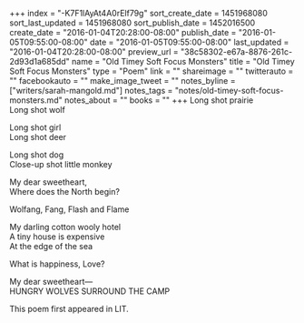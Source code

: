 +++
index = "-K7F1lAyAt4A0rElf79g"
sort_create_date = 1451968080
sort_last_updated = 1451968080
sort_publish_date = 1452016500
create_date = "2016-01-04T20:28:00-08:00"
publish_date = "2016-01-05T09:55:00-08:00"
date = "2016-01-05T09:55:00-08:00"
last_updated = "2016-01-04T20:28:00-08:00"
preview_url = "38c58302-e67a-8876-261c-2d93d1a685dd"
name = "Old Timey Soft Focus Monsters"
title = "Old Timey Soft Focus Monsters"
type = "Poem"
link = ""
shareimage = ""
twitterauto = ""
facebookauto = ""
make_image_tweet = ""
notes_byline = ["writers/sarah-mangold.md"]
notes_tags = "notes/old-timey-soft-focus-monsters.md"
notes_about = ""
books = ""
+++
Long shot prairie<br>
Long shot wolf

Long shot girl<br>
Long shot deer

Long shot dog<br>
Close-up shot little monkey

My dear sweetheart,<br>
Where does the North begin?

Wolfang, Fang, Flash and Flame

My darling cotton wooly hotel<br>
A tiny house is expensive<br>
At the edge of the sea

What is happiness, Love?

My dear sweetheart&mdash;<br>
HUNGRY WOLVES SURROUND THE CAMP

<p class="poem-footer">
This poem first appeared in LIT.
</p>